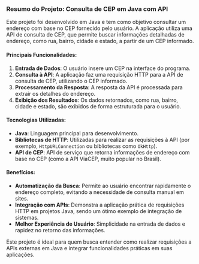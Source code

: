### Resumo do Projeto: Consulta de CEP em Java com API

Este projeto foi desenvolvido em Java e tem como objetivo consultar um endereço com base no CEP fornecido pelo usuário. A aplicação utiliza uma API de consulta de CEP, que permite buscar informações detalhadas de endereço, como rua, bairro, cidade e estado, a partir de um CEP informado.

#### Principais Funcionalidades:
1. **Entrada de Dados**: O usuário insere um CEP na interface do programa.
2. **Consulta à API**: A aplicação faz uma requisição HTTP para a API de consulta de CEP, utilizando o CEP informado.
3. **Processamento da Resposta**: A resposta da API é processada para extrair os detalhes do endereço.
4. **Exibição dos Resultados**: Os dados retornados, como rua, bairro, cidade e estado, são exibidos de forma estruturada para o usuário.

#### Tecnologias Utilizadas:
- **Java**: Linguagem principal para desenvolvimento.
- **Bibliotecas de HTTP**: Utilizadas para realizar as requisições à API (por exemplo, `HttpURLConnection` ou bibliotecas como `OkHttp`).
- **API de CEP**: API de serviço que retorna informações de endereço com base no CEP (como a API ViaCEP, muito popular no Brasil).

#### Benefícios:
- **Automatização da Busca**: Permite ao usuário encontrar rapidamente o endereço completo, evitando a necessidade de consulta manual em sites.
- **Integração com APIs**: Demonstra a aplicação prática de requisições HTTP em projetos Java, sendo um ótimo exemplo de integração de sistemas.
- **Melhor Experiência de Usuário**: Simplicidade na entrada de dados e rapidez no retorno das informações.

Este projeto é ideal para quem busca entender como realizar requisições a APIs externas em Java e integrar funcionalidades práticas em suas aplicações.
